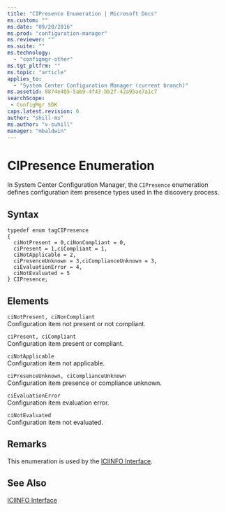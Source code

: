 ```yaml
---
title: "CIPresence Enumeration | Microsoft Docs"
ms.custom: ""
ms.date: "09/20/2016"
ms.prod: "configuration-manager"
ms.reviewer: ""
ms.suite: ""
ms.technology:
  - "configmgr-other"
ms.tgt_pltfrm: ""
ms.topic: "article"
applies_to:
  - "System Center Configuration Manager (current branch)"
ms.assetid: 0874e405-5ab9-4f43-bb2f-42a95ae7a1c7searchScope: - ConfigMgr SDK
caps.latest.revision: 6
author: "shill-ms"
ms.author: "v-suhill"
manager: "mbaldwin"
---
```

# CIPresence Enumeration
In System Center Configuration Manager, the `CIPresence` enumeration defines configuration item presence types used in the discovery process.  

## Syntax  

```  
typedef enum tagCIPresence  
{  
  ciNotPresent = 0,ciNonCompliant = 0,  
  ciPresent = 1,ciCompliant = 1,  
  ciNotApplicable = 2,  
  ciPresenceUnknown = 3,ciComplianceUnknown = 3,  
  ciEvaluationError = 4,  
  ciNotEvaluated = 5  
} CIPresence;  
```  

## Elements  
 `ciNotPresent, ciNonCompliant`  
 Configuration item not present or not compliant.  

 `ciPresent, ciCompliant`  
 Configuration item present or compliant.  

 `ciNotApplicable`  
 Configuration item not applicable.  

 `ciPresenceUnknown, ciComplianceUnknown`  
 Configuration item presence or compliance unknown.  

 `ciEvaluationError`  
 Configuration item evaluation error.  

 `ciNotEvaluated`  
 Configuration item not evaluated.  

## Remarks  
 This enumeration is used by the [ICIINFO Interface](../../../../../develop/reference/core/clients/client-classes/iciinfo-interface.md).  

## See Also  
 [ICIINFO Interface](../../../../../develop/reference/core/clients/client-classes/iciinfo-interface.md)
